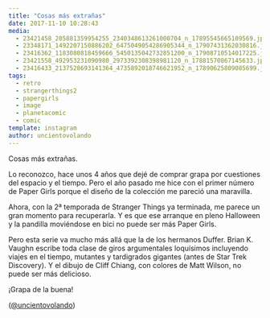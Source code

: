 ```yaml
---
title: "Cosas más extrañas"
date: 2017-11-10 10:28:43
media: 
  - 23421458_205881359954255_2340348613261000704_n_17895545665109569.jpg
  - 23348171_1492207150886202_6475049054286905344_n_17907431362030816.jpg
  - 23416362_1183080818459666_5450135042732851200_n_17908710514017225.jpg
  - 23421558_492953231090980_2973392308398981120_n_17881570867145633.jpg
  - 23416433_2137528693141364_4735892018746621952_n_17890625809085699.jpg
tags: 
  - retro
  - strangerthings2
  - papergirls
  - image
  - planetacomic
  - comic
template: instagram
author: uncientovolando
---
```


Cosas más extrañas.

Lo reconozco, hace unos 4 años que dejé de comprar grapa por cuestiones del espacio y el tiempo. Pero el año pasado me hice con el primer número de Paper Girls porque el diseño de la colección me pareció una maravilla.

Ahora, con la 2ª temporada de Stranger Things ya terminada, me parece un gran momento para recuperarla. Y es que ese arranque en pleno Halloween y la pandilla moviéndose en bici no puede ser más Paper Girls.

Pero esta serie va mucho más allá que la de los hermanos Duffer. Brian K. Vaughn escribe toda clase de giros argumentales loquísimos incluyendo viajes en el tiempo, mutantes y tardigrados gigantes (antes de Star Trek Discovery). Y el dibujo de Cliff Chiang, con colores de Matt Wilson, no puede ser más delicioso.

¡Grapa de la buena!

([@uncientovolando](https://instagram.com/uncientovolando))
